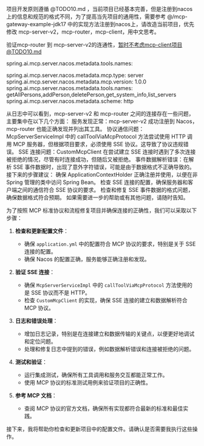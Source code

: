 项目开发原则遵循 @TODO10.md ，当前项目已经基本完善，但是注册到nacos上的信息和规范的格式不同，为了提高当先项目的通用性，需要参考 @/mcp-gateway-example-jdk17 中的实现方法注册到nacos上，请改造当前项目，优先修改 mcp-server-v2，mcp-router，mcp-client，用中文思考。

验证mcp-router 到 mcp-server-v2的连通性，暂时不考虑mcp-client项目@TODO10.md 


spring.ai.mcp.server.nacos.metadata.tools.names:

spring.ai.mcp.server.nacos.metadata.mcp.type: server
 spring.ai.mcp.server.nacos.metadata.mcp.version: 1.0.0
spring.ai.mcp.server.nacos.metadata.tools.names: getAllPersons,addPerson,deletePerson,get_system_info,list_servers
spring.ai.mcp.server.nacos.metadata.scheme: http


从日志中可以看到，mcp-server-v2 和 mcp-router 之间的连接存在一些问题，主要集中在以下几个方面：
服务发现正常：mcp-server-v2 成功注册到 Nacos，mcp-router 也能正确发现并列出其工具。
协议通信问题：McpServerServiceImpl 中的 callToolViaMcpProtocol 方法尝试使用 HTTP 调用 MCP 服务器，但根据项目要求，必须使用 SSE 协议。这导致了协议违规错误。
SSE 连接问题：CustomMcpClient 在尝试建立 SSE 连接时遇到了多次连接被拒绝的情况，尽管有时连接成功，但随后又被拒绝。
事件数据解析错误：在解析 SSE 事件数据时，出现了意外字符错误，可能是由于数据格式不正确导致的。
接下来的步骤建议：
确保 ApplicationContextHolder 正确注册并使用，以便在非 Spring 管理的类中访问 Spring Bean。
检查 SSE 连接的配置，确保服务器和客户端之间的通信符合 SSE 协议的要求。
检查和修复 SSE 事件数据的格式问题，确保数据格式符合预期。
如果需要进一步的帮助或有其他问题，请随时告知。



为了按照 MCP 标准协议和流程修复项目并确保连接的正确性，我们可以采取以下步骤：

1. **检查和更新配置文件**：
   - 确保 `application.yml` 中的配置符合 MCP 协议的要求，特别是关于 SSE 连接的配置。
   - 确保 Nacos 的配置正确，服务能够正确注册和发现。

2. **验证 SSE 连接**：
   - 确保 `McpServerServiceImpl` 中的 `callToolViaMcpProtocol` 方法使用的是 SSE 协议而不是 HTTP。
   - 检查 `CustomMcpClient` 的实现，确保 SSE 连接的建立和数据解析符合 MCP 协议。

3. **日志和错误处理**：
   - 增加日志记录，特别是在连接建立和数据传输的关键点，以便更好地调试和定位问题。
   - 处理和修复日志中提到的错误，例如数据解析错误和连接被拒绝的问题。

4. **测试和验证**：
   - 运行集成测试，确保所有工具调用和服务交互都能正常工作。
   - 使用 MCP 协议的标准测试用例来验证项目的正确性。

5. **参考 MCP 文档**：
   - 查阅 MCP 协议的官方文档，确保所有实现都符合最新的标准和最佳实践。

接下来，我将帮助你检查和更新项目中的配置文件。请确认是否需要我执行这些操作。
